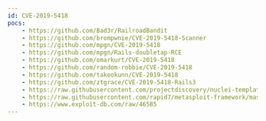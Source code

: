 ```yaml
---
id: CVE-2019-5418
pocs:
    - https://github.com/Bad3r/RailroadBandit
    - https://github.com/brompwnie/CVE-2019-5418-Scanner
    - https://github.com/mpgn/CVE-2019-5418
    - https://github.com/mpgn/Rails-doubletap-RCE
    - https://github.com/omarkurt/CVE-2019-5418
    - https://github.com/random-robbie/CVE-2019-5418
    - https://github.com/takeokunn/CVE-2019-5418
    - https://github.com/ztgrace/CVE-2019-5418-Rails3
    - https://raw.githubusercontent.com/projectdiscovery/nuclei-templates/master/cves/CVE-2019-5418.yaml
    - https://raw.githubusercontent.com/rapid7/metasploit-framework/master/modules/auxiliary/gather/rails_doubletap_file_read.rb
    - https://www.exploit-db.com/raw/46585
---
```

